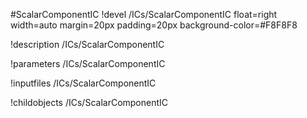 <!-- MOOSE Object Documentation Stub: Remove this when content is added. -->
#ScalarComponentIC
!devel /ICs/ScalarComponentIC float=right width=auto margin=20px padding=20px background-color=#F8F8F8

!description /ICs/ScalarComponentIC

!parameters /ICs/ScalarComponentIC

!inputfiles /ICs/ScalarComponentIC

!childobjects /ICs/ScalarComponentIC
